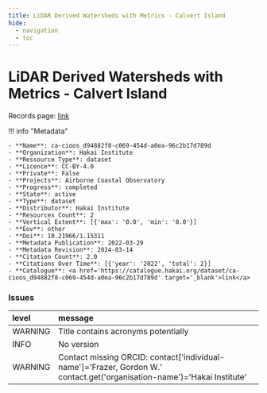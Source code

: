 ```yaml
---
title: LiDAR Derived Watersheds with Metrics - Calvert Island
hide:
  - navigation
  - toc
---
```


# LiDAR Derived Watersheds with Metrics - Calvert Island

Records page: <a href='https://catalogue.hakai.org/dataset/ca-cioos_d94882f8-c069-454d-a0ea-96c2b17d789d' target='_blank'>link</a>

<div id='map'></div>

!!! info "Metadata"
    
    - **Name**: ca-cioos_d94882f8-c069-454d-a0ea-96c2b17d789d 
    - **Organization**: Hakai Institute 
    - **Ressource Type**: dataset 
    - **Licence**: CC-BY-4.0 
    - **Private**: False 
    - **Projects**: Airborne Coastal Observatory 
    - **Progress**: completed 
    - **State**: active 
    - **Type**: dataset 
    - **Distributor**: Hakai Institute 
    - **Resources Count**: 2 
    - **Vertical Extent**: [{'max': '0.0', 'min': '0.0'}] 
    - **Eov**: other 
    - **Doi**: 10.21966/1.15311 
    - **Metadata Publication**: 2022-03-29 
    - **Metadata Revision**: 2024-03-14 
    - **Citation Count**: 2.0 
    - **Citations Over Time**: [{'year': '2022', 'total': 2}] 
    - **Catalogue**: <a href='https://catalogue.hakai.org/dataset/ca-cioos_d94882f8-c069-454d-a0ea-96c2b17d789d' target='_blank'>link</a> 

### Issues

| level   | message                                                                                                                  |
|:--------|:-------------------------------------------------------------------------------------------------------------------------|
| WARNING | Title contains acronyms potentially                                                                                      |
| INFO    | No version                                                                                                               |
| WARNING | Contact missing ORCID: contact['individual-name']='Frazer, Gordon W.' contact.get('organisation-name')='Hakai Institute' |

<script>
   document.addEventListener("DOMContentLoaded", function() {
    var map = L.map('map').setView([51.505, -125.09], 5);
    L.tileLayer('https://tile.openstreetmap.org/{z}/{x}/{y}.png', {
        maxZoom: 19,
        attribution: '&copy; <a href="http://www.openstreetmap.org/copyright">OpenStreetMap</a>'
    }).addTo(map);
    var geojsonFeature = {
        "type": "Feature",
        "properties": {
            "name" : "LiDAR Derived Watersheds with Metrics - Calvert Island"
        },
        "geometry": {'type': 'Polygon', 'coordinates': [[[-128.159953, 51.411975], [-127.869461, 51.411975], [-127.869461, 51.734199], [-128.159953, 51.734199], [-128.159953, 51.411975]]]}
    }
    L.geoJSON(geojsonFeature).addTo(map);
   })
</script>
